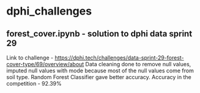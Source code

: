 # dphi_challenges

## forest_cover.ipynb - solution to dphi data sprint 29 
Link to challenge - https://dphi.tech/challenges/data-sprint-29-forest-cover-type/69/overview/about
Data cleaning done to remove null values, imputed null values with mode because most of the null values come from soil type. Random Forest Classifier gave better accuracy. 
Accuracy in the competition - 92.39%
